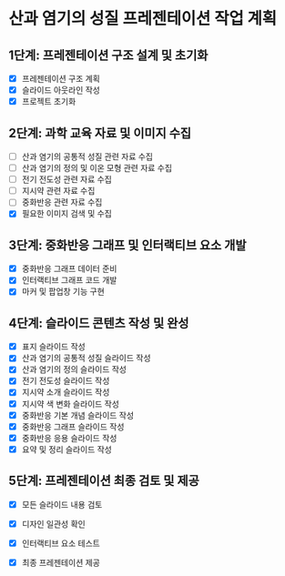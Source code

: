 # 산과 염기의 성질 프레젠테이션 작업 계획

## 1단계: 프레젠테이션 구조 설계 및 초기화
- [x] 프레젠테이션 구조 계획
- [x] 슬라이드 아웃라인 작성
- [x] 프로젝트 초기화

## 2단계: 과학 교육 자료 및 이미지 수집
- [ ] 산과 염기의 공통적 성질 관련 자료 수집
- [ ] 산과 염기의 정의 및 이온 모형 관련 자료 수집
- [ ] 전기 전도성 관련 자료 수집
- [ ] 지시약 관련 자료 수집
- [ ] 중화반응 관련 자료 수집
- [x] 필요한 이미지 검색 및 수집

## 3단계: 중화반응 그래프 및 인터랙티브 요소 개발
- [x] 중화반응 그래프 데이터 준비
- [x] 인터랙티브 그래프 코드 개발
- [x] 마커 및 팝업창 기능 구현

## 4단계: 슬라이드 콘텐츠 작성 및 완성
- [x] 표지 슬라이드 작성
- [x] 산과 염기의 공통적 성질 슬라이드 작성
- [x] 산과 염기의 정의 슬라이드 작성
- [x] 전기 전도성 슬라이드 작성
- [x] 지시약 소개 슬라이드 작성
- [x] 지시약 색 변화 슬라이드 작성
- [x] 중화반응 기본 개념 슬라이드 작성
- [x] 중화반응 그래프 슬라이드 작성
- [x] 중화반응 응용 슬라이드 작성
- [x] 요약 및 정리 슬라이드 작성

## 5단계: 프레젠테이션 최종 검토 및 제공
- [x] 모든 슬라이드 내용 검토
- [x] 디자인 일관성 확인
- [x] 인터랙티브 요소 테스트
- [x] 최종 프레젠테이션 제공

